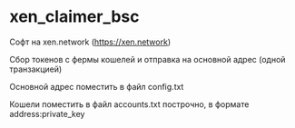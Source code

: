 # xen_claimer_bsc

Софт на xen.network (https://xen.network) 

Сбор токенов с фермы кошелей и отправка на основной адрес (одной транзакцией)

Основной адрес поместить в файл config.txt

Кошели поместить в файл accounts.txt построчно, в формате address:private_key
